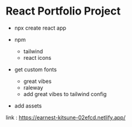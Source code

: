 # React Portfolio Project

- npx create react app

- npm
  - tailwind
  - react icons
- get custom fonts

  - great vibes
  - raleway
  - add great vibes to tailwind config

- add assets

link : https://earnest-kitsune-02efcd.netlify.app/

